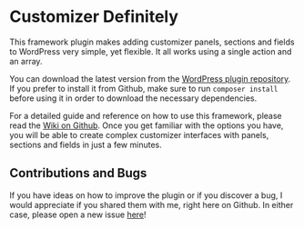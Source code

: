 Customizer Definitely
=====================

This framework plugin makes adding customizer panels, sections and fields to WordPress very simple, yet flexible. It all works using a single action and an array.

You can download the latest version from the [WordPress plugin repository](http://wordpress.org/plugins/customizer-definitely/). If you prefer to install it from Github, make sure to run `composer install` before using it in order to download the necessary dependencies.

For a detailed guide and reference on how to use this framework, please read the [Wiki on Github](https://github.com/felixarntz/customizer-definitely/wiki). Once you get familiar with the options you have, you will be able to create complex customizer interfaces with panels, sections and fields in just a few minutes.

Contributions and Bugs
----------------------

If you have ideas on how to improve the plugin or if you discover a bug, I would appreciate if you shared them with me, right here on Github. In either case, please open a new issue [here](https://github.com/felixarntz/customizer-definitely/issues/new)!
